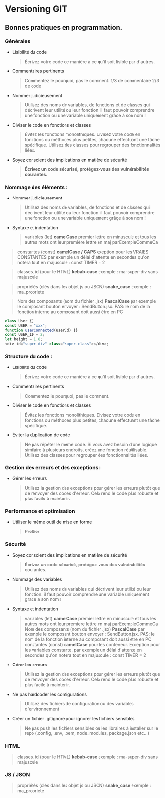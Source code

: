 [//]: <> (https://stackedit.io/app#)

# Versioning GIT

## Bonnes pratiques en programmation.

### Générales

-   Lisibilité du code
    > Écrivez votre code de manière à ce qu'il soit lisible par d'autres.
-   Commentaires pertinents
    > Commentez le pourquoi, pas le comment. 1/3 de commentaire 2/3 de code
-   Nommer judicieusement
    > Utilisez des noms de variables, de fonctions et de classes qui décrivent leur utilité ou leur fonction. il faut pouvoir comprendre une fonction ou une variable uniquement grâce à son nom !
-   Diviser le code en fonctions et classes
    > Évitez les fonctions monolithiques. Divisez votre code en fonctions ou méthodes plus petites, chacune effectuant une tâche spécifique. Utilisez des classes pour regrouper des fonctionnalités liées.
-   Soyez conscient des implications en matière de sécurité
    > **Écrivez un code sécurisé, protégez-vous des vulnérabilités courantes.**

### Nommage des éléments :

-   Nommer judicieusement

    > Utilisez des noms de variables, de fonctions et de classes qui décrivent leur utilité ou leur fonction. il faut pouvoir comprendre une fonction ou une variable uniquement grâçe à son nom !

-   Syntaxe et indentation
    > variables (let) **camelCase** premier lettre en minuscule et tous les autres mots ont leur première lettre en maj parExempleCommeCa

> constantes (const) **camelCase / CAPS** exeption pour les VRAIES CONSTANTES par exemple un délai d'attente en secondes qu'on notera tout en majuscule : const TIMER = 2

> classes, id (pour le HTML) **kebab-case** exemple : ma-super-div sans majuscule

> propriétés (clés dans les objet js ou JSON) **snake_case** exemple : ma_propriete

> Nom des composants (nom du fichier .jsx) **PascalCase** par exemple le composant bouton envoyer : SendButton.jsx. PAS: le nom de la fonction interne au composant doit aussi être en PC

```js
class User {}
const USER = "xxx";
function userConnected(userId) {}
const USER_ID = 2;
let height = 1.8;
<div id="super-div" class="super-class"></div>;
```

### Structure du code :

-   Lisibilité du code
    > Écrivez votre code de manière à ce qu'il soit lisible par d'autres.
-   Commentaires pertinents
    > Commentez le pourquoi, pas le comment.
-   Diviser le code en fonctions et classes
    > Évitez les fonctions monolithiques. Divisez votre code en fonctions ou méthodes plus petites, chacune effectuant une tâche spécifique.
-   Éviter la duplication de code
    > Ne pas répéter le même code. Si vous avez besoin d'une logique similaire à plusieurs endroits, créez une fonction réutilisable.
    > Utilisez des classes pour regrouper des fonctionnalités liées.

### Gestion des erreurs et des exceptions :

-   Gérer les erreurs
    > Utilisez la gestion des exceptions pour gérer les erreurs plutôt que de renvoyer des codes d'erreur. Cela rend le code plus robuste et plus facile à maintenir.

### Performance et optimisation

-   Utiliser le même outil de mise en forme
    > Prettier

### Sécurité

-   Soyez conscient des implications en matière de sécurité
    > Écrivez un code sécurisé, protégez-vous des vulnérabilités courantes.
-   Nommage des variables
    > Utilisez des noms de variables qui décrivent leur utilité ou leur fonction. il faut pouvoir comprendre une variable uniquement grâce à son nom !
-   Syntaxe et indentation

    > variables (let) **camelCase** premier lettre en minuscule et tous les autres mots ont leur premiere lettre en maj parExempleCommeCa
    > Nom des composants (nom du fichier .jsx) **PascalCase** par exemple le composant bouton envoyer : SendButton.jsx. PAS: le nom de la fonction interne au composant doit aussi etre en PC
    > constantes (const) **camelCase** pour les conteneur. Exception pour les variables constante. par exemple un délai d'attente en secondes qu'on notera tout en majuscule : const TIMER = 2

-   Gérer les erreurs
    > Utilisez la gestion des exceptions pour gérer les erreurs plutôt que de renvoyer des codes d'erreur. Cela rend le code plus robuste et plus facile à maintenir.
-   Ne pas hardcoder les configurations
    > Utilisez des fichiers de configuration ou des variables d'environnement
-   Créer un fichier .gitignore pour ignorer les fichiers sensibles
    > Ne pas push les fichiers sensibles ou les libraires à installer sur le repo (.config, .env, .pem, node_modules, package.json etc...)

### HTML

> classes, id (pour le HTML) **kebab-case** exemple : ma-super-div sans majuscule

### JS / JSON

> propriétés (clés dans les objet js ou JSON) **snake_case** exemple : ma_propriete
